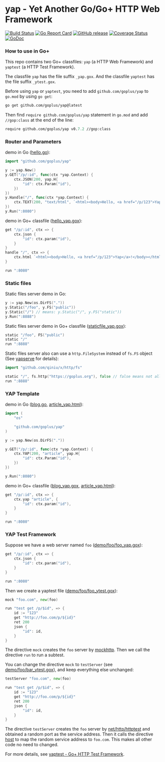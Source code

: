yap - Yet Another Go/Go+ HTTP Web Framework
======

[![Build Status](https://github.com/goplus/yap/actions/workflows/go.yml/badge.svg)](https://github.com/goplus/yap/actions/workflows/go.yml)
[![Go Report Card](https://goreportcard.com/badge/github.com/goplus/yap)](https://goreportcard.com/report/github.com/goplus/yap)
[![GitHub release](https://img.shields.io/github/v/tag/goplus/yap.svg?label=release)](https://github.com/goplus/yap/releases)
[![Coverage Status](https://codecov.io/gh/goplus/yap/branch/main/graph/badge.svg)](https://codecov.io/gh/goplus/yap)
[![GoDoc](https://pkg.go.dev/badge/github.com/goplus/yap.svg)](https://pkg.go.dev/github.com/goplus/yap)

### How to use in Go+

This repo contains two Go+ classfiles: `yap` (a HTTP Web Framework) and `yaptest` (a HTTP Test Framework).

The classfile `yap` has the file suffix `_yap.gox`. And the classfile `yaptest` has the file suffix `_ytest.gox`.

Before using `yap` or `yaptest`, you need to add `github.com/goplus/yap` to `go.mod` by using `go get`:

```sh
go get github.com/goplus/yap@latest
```

Then find `require github.com/goplus/yap` statement in `go.mod` and add `//gop:class` at the end of the line:

```go.mod
require github.com/goplus/yap v0.7.2 //gop:class
```

### Router and Parameters

demo in Go ([hello.go](demo/hello/hello.go)):

```go
import "github.com/goplus/yap"

y := yap.New()
y.GET("/p/:id", func(ctx *yap.Context) {
	ctx.JSON(200, yap.H{
		"id": ctx.Param("id"),
	})
})
y.Handle("/", func(ctx *yap.Context) {
	ctx.TEXT(200, "text/html", `<html><body>Hello, <a href="/p/123">Yap</a>!</body></html>`)
})
y.Run(":8080")
```

demo in Go+ classfile ([hello_yap.gox](demo/classfile_hello/hello_yap.gox)):

```go
get "/p/:id", ctx => {
	ctx.json {
		"id": ctx.param("id"),
	}
}
handle "/", ctx => {
	ctx.html `<html><body>Hello, <a href="/p/123">Yap</a>!</body></html>`
}

run ":8080"
```

### Static files

Static files server demo in Go:

```go
y := yap.New(os.DirFS("."))
y.Static("/foo", y.FS("public"))
y.Static("/") // means: y.Static("/", y.FS("static"))
y.Run(":8888")
```

Static files server demo in Go+ classfile ([staticfile_yap.gox](demo/classfile_static/staticfile_yap.gox)):

```go
static "/foo", FS("public")
static "/"
run ":8888"
```

Static files server also can use a `http.FileSystem` instead of `fs.FS` object (See [yapserve](https://github.com/xushiwei/yapserve) for details):

```go
import "github.com/qiniu/x/http/fs"

static "/", fs.http("https://goplus.org"), false // false means not allow to redirect
run ":8888"
```

### YAP Template

demo in Go ([blog.go](demo/blog/blog.go), [article_yap.html](demo/blog/yap/article_yap.html)):

```go
import (
	"os"

	"github.com/goplus/yap"
)

y := yap.New(os.DirFS("."))

y.GET("/p/:id", func(ctx *yap.Context) {
	ctx.YAP(200, "article", yap.H{
		"id": ctx.Param("id"),
	})
})

y.Run(":8080")
```

demo in Go+ classfile ([blog_yap.gox](demo/classfile_blog/blog_yap.gox), [article_yap.html](demo/classfile_blog/yap/article_yap.html)):

```go
get "/p/:id", ctx => {
	ctx.yap "article", {
		"id": ctx.param("id"),
	}
}

run ":8080"
```

### YAP Test Framework

Suppose we have a web server named `foo` ([demo/foo/foo_yap.gox](ytest/demo/foo/foo_yap.gox)):

```go
get "/p/:id", ctx => {
	ctx.json {
		"id": ctx.param("id"),
	}
}

run ":8080"
```

Then we create a yaptest file ([demo/foo/foo_ytest.gox](ytest/demo/foo/foo_ytest.gox)):

```go
mock "foo.com", new(foo)

run "test get /p/$id", => {
	id := "123"
	get "http://foo.com/p/${id}"
	ret 200
	json {
		"id": id,
	}
}
```

The directive `mock` creates the `foo` server by [mockhttp](https://pkg.go.dev/github.com/qiniu/x/mockhttp). Then we call the directive `run` to run a subtest.

You can change the directive `mock` to `testServer` (see [demo/foo/bar_ytest.gox](ytest/demo/foo/bar_ytest.gox)), and keep everything else unchanged:

```go
testServer "foo.com", new(foo)

run "test get /p/$id", => {
	id := "123"
	get "http://foo.com/p/${id}"
	ret 200
	json {
		"id": id,
	}
}
```

The directive `testServer` creates the `foo` server by [net/http/httptest](https://pkg.go.dev/net/http/httptest#NewServer) and obtained a random port as the service address. Then it calls the directive [host](https://pkg.go.dev/github.com/goplus/yap/ytest#App.Host) to map the random service address to `foo.com`. This makes all other code no need to changed.

For more details, see [yaptest - Go+ HTTP Test Framework](ytest).
